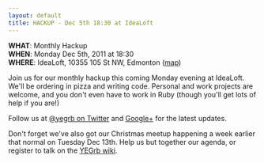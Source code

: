 ```yaml
---
layout: default
title: HACKUP - Dec 5th 18:30 at IdeaLoft
---
```


**WHAT**: Monthly Hackup  
**WHEN**: Monday Dec 5th, 2011 at 18:30  
**WHERE**: IdeaLoft, 10355 105 St NW, Edmonton ([map](http://g.co/maps/er322))

Join us for our monthly hackup this coming Monday evening at IdeaLoft. We'll be ordering in pizza and writing code. Personal and work projects are welcome, and you don't even have to work in Ruby (though you'll get lots of help if you are!)

Follow us at [@yegrb on Twitter](http://twitter.com/yegrb) and [Google+](https://plus.google.com/b/116923764087972001994/116923764087972001994/about) for the latest updates.

Don't forget we've also got our Christmas meetup happening a week earlier that normal on Tuesday Dec 13th. Help us but together our agenda, or register to talk on the [YEGrb wiki](https://github.com/yegrb/yeg-wiki/wiki/Dec-13th%2C-2011-Meetup).
